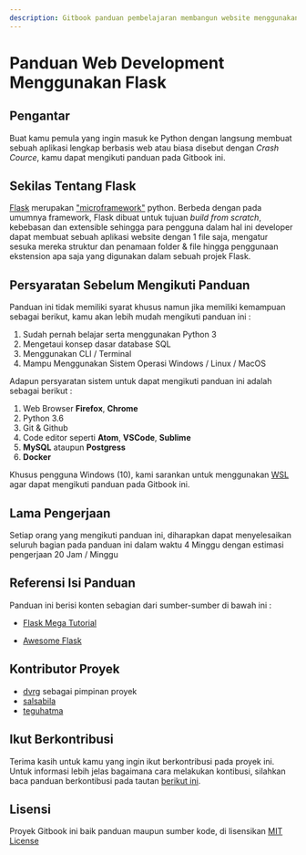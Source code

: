 ```yaml
---
description: Gitbook panduan pembelajaran membangun website menggunakan framework Flask dalam Bahasa Indonesia
---
```


# Panduan Web Development Menggunakan Flask

## Pengantar

Buat kamu pemula yang ingin masuk ke Python dengan langsung membuat sebuah aplikasi lengkap berbasis web atau biasa disebut dengan _Crash Cource_, kamu dapat mengikuti panduan pada Gitbook ini. 

## Sekilas Tentang Flask

[Flask](https://flask.palletsprojects.com/en/1.1.x/) merupakan ["microframework"](https://flask.palletsprojects.com/en/1.1.x/foreword/#what-does-micro-mean) python. Berbeda dengan pada umumnya framework, Flask dibuat untuk tujuan _build from scratch_, kebebasan dan extensible sehingga para pengguna dalam hal ini developer dapat membuat sebuah aplikasi website dengan 1 file saja, mengatur sesuka mereka struktur dan penamaan folder & file hingga penggunaan ekstension apa saja yang digunakan dalam sebuah projek Flask.

## Persyaratan Sebelum Mengikuti Panduan

Panduan ini tidak memiliki syarat khusus namun jika memiliki kemampuan sebagai berikut, kamu akan lebih mudah mengikuti panduan ini :
1. Sudah pernah belajar serta menggunakan Python 3
2. Mengetaui konsep dasar database SQL
3. Menggunakan CLI / Terminal
4. Mampu Menggunakan Sistem Operasi Windows / Linux / MacOS

Adapun persyaratan sistem untuk dapat mengikuti panduan ini adalah sebagai berikut :
1. Web Browser **Firefox**, **Chrome**
2. Python 3.6
3. Git & Github
4. Code editor seperti **Atom**, **VSCode**, **Sublime**
5. **MySQL** ataupun **Postgress**
6. **Docker**

Khusus pengguna Windows (10), kami sarankan untuk menggunakan [WSL](https://docs.microsoft.com/en-us/windows/wsl/install-win10) agar dapat mengikuti panduan pada Gitbook ini.

## Lama Pengerjaan

Setiap orang yang mengikuti panduan ini, diharapkan dapat menyelesaikan seluruh bagian pada panduan ini dalam waktu 4 Minggu dengan estimasi pengerjaan 20 Jam / Minggu

## Referensi Isi Panduan

Panduan ini berisi konten sebagian dari sumber-sumber di bawah ini :
* [Flask Mega Tutorial](https://www.amazon.com/New-Improved-Flask-Mega-Tutorial/dp/1977051871)
- [Awesome Flask](https://github.com/humiaozuzu/awesome-flask)

## Kontributor Proyek

* [dvrg](https://github.com/dvrg) sebagai pimpinan proyek
* [salsabila](https://github.com/sabillaaa)
* [teguhatma](https://github.com/teguhatma)

## Ikut Berkontribusi

Terima kasih untuk kamu yang ingin ikut berkontribusi pada proyek ini. Untuk informasi lebih jelas bagaimana cara melakukan kontibusi, silahkan baca panduan berkontibusi pada tautan [berikut ini](https://github.com/dvrg/flask-web-development/blob/master/CONTRIBUTING.md).

## Lisensi

Proyek Gitbook ini baik panduan maupun sumber kode, di lisensikan [MIT License](https://github.com/dvrg/flask-web-development/blob/master/LICENSE)

